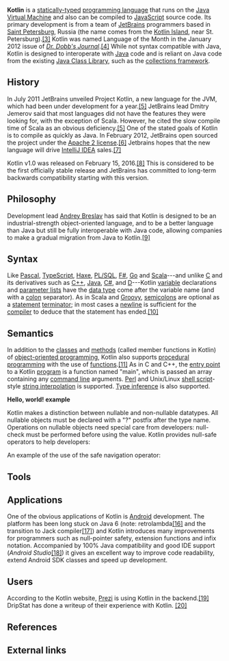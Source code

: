 **Kotlin** is a [statically-typed][0] [programming language][1] that runs on the [Java Virtual Machine][2] and also can be compiled to [JavaScript][3] source code. Its primary development is from a team of [JetBrains][4] programmers based in [Saint Petersburg][5], Russia (the name comes from the [Kotlin Island][6], near St. Petersburg).[\[3\]][7] Kotlin was named Language of the Month in the January 2012 issue of _[Dr. Dobb's Journal][8]_.[\[4\]][9] While not syntax compatible with Java, Kotlin is designed to interoperate with [Java][10] code and is reliant on Java code from the existing [Java Class Library][11], such as the [collections framework][12].

## History

In July 2011 JetBrains unveiled Project Kotlin, a new language for the JVM, which had been under development for a year.[\[5\]][13] JetBrains lead Dmitry Jemerov said that most languages did not have the features they were looking for, with the exception of Scala. However, he cited the slow compile time of Scala as an obvious deficiency.[\[5\]][13] One of the stated goals of Kotlin is to compile as quickly as Java. In February 2012, JetBrains open sourced the project under the [Apache 2 license][14].[\[6\]][15] Jetbrains hopes that the new language will drive [IntelliJ IDEA][16] sales.[\[7\]][17]

Kotlin v1.0 was released on February 15, 2016\.[\[8\]][18] This is considered to be the first officially stable release and JetBrains has committed to long-term backwards compatibility starting with this version.

## Philosophy

Development lead [Andrey Breslav][19] has said that Kotlin is designed to be an industrial-strength object-oriented language, and to be a better language than Java but still be fully interoperable with Java code, allowing companies to make a gradual migration from Java to Kotlin.[\[9\]][20]

## Syntax

Like [Pascal][21], [TypeScript][22], [Haxe][23], [PL/SQL][24], [F\#][25], [Go][26] and [Scala][27]---and unlike [C][28] and its derivatives such as [C++][29], [Java][10], [C\#][30], and [D][31]---Kotlin [variable][32] declarations and [parameter lists][33] have the [data type][34] come after the variable name (and with a [colon][35] separator). As in Scala and [Groovy][36], [semicolons][37] are optional as a [statement][38] [terminator][39]; in most cases a [newline][40] is sufficient for the [compiler][41] to deduce that the statement has ended.[\[10\]][42]

## Semantics

In addition to the [classes][43] and [methods][44] (called member functions in Kotlin) of [object-oriented programming][45], Kotlin also supports [procedural programming][46] with the use of [functions][47].[\[11\]][48] As in C and C++, the [entry point][49] to a Kotlin [program][50] is a function named "main", which is passed an array containing any [command line][51] arguments. [Perl][52] and Unix/Linux [shell script][53]-style [string interpolation][54] is supported. [Type inference][55] is also supported.

**Hello, world! example**

Kotlin makes a distinction between nullable and non-nullable datatypes. All nullable objects must be declared with a "?" postfix after the type name. Operations on nullable objects need special care from developers: null-check must be performed before using the value. Kotlin provides null-safe operators to help developers:

An example of the use of the safe navigation operator:

## Tools

## Applications

One of the obvious applications of Kotlin is [Android][56] development. The platform has been long stuck on Java 6 (note: retrolambda[\[16\]][57] and the transition to Jack compiler[\[17\]][58]) and Kotlin introduces many improvements for programmers such as null-pointer safety, extension functions and infix notation. Accompanied by 100% Java compatibility and good IDE support (_Android Studio_[\[18\]][59]) it gives an excellent way to improve code readability, extend Android SDK classes and speed up development.

## Users

According to the Kotlin website, [Prezi][60] is using Kotlin in the backend.[\[19\]][61] DripStat has done a writeup of their experience with Kotlin. [\[20\]][62]

## References

## External links

[0]: /wiki/Type_system#Static_type-checking "Type system"
[1]: /wiki/Programming_language "Programming language"
[2]: /wiki/Java_Virtual_Machine "Java Virtual Machine"
[3]: /wiki/JavaScript "JavaScript"
[4]: /wiki/JetBrains "JetBrains"
[5]: /wiki/St._Petersburg "St. Petersburg"
[6]: /wiki/Kotlin_Island "Kotlin Island"
[7]: #cite_note-oracle_interview-3
[8]: /wiki/Dr._Dobb%27s_Journal "Dr. Dobb's Journal"
[9]: #cite_note-dobbs-4
[10]: /wiki/Java_(programming_language) "Java (programming language)"
[11]: /wiki/Java_Class_Library "Java Class Library"
[12]: /wiki/Java_collections_framework "Java collections framework"
[13]: #cite_note-announce-5
[14]: /wiki/Apache_license "Apache license"
[15]: #cite_note-open_source-6
[16]: /wiki/IntelliJ_IDEA "IntelliJ IDEA"
[17]: #cite_note-7
[18]: #cite_note-8
[19]: /w/index.php?title=Andrey_Breslav&action=edit&redlink=1 "Andrey Breslav (page does not exist)"
[20]: #cite_note-interview-9
[21]: /wiki/Pascal_programming_language "Pascal programming language"
[22]: /wiki/TypeScript "TypeScript"
[23]: /wiki/Haxe "Haxe"
[24]: /wiki/PL/SQL "PL/SQL"
[25]: /wiki/F_Sharp_(programming_language) "F Sharp (programming language)"
[26]: /wiki/Go_(programming_language) "Go (programming language)"
[27]: /wiki/Scala_(programming_language) "Scala (programming language)"
[28]: /wiki/C_language "C language"
[29]: /wiki/C%2B%2B "C++"
[30]: /wiki/C_Sharp_(programming_language) "C Sharp (programming language)"
[31]: /wiki/D_(programming_language) "D (programming language)"
[32]: /wiki/Variable_(computer_science) "Variable (computer science)"
[33]: /wiki/Parameter_(computer_programming) "Parameter (computer programming)"
[34]: /wiki/Data_type "Data type"
[35]: /wiki/Colon_(punctuation) "Colon (punctuation)"
[36]: /wiki/Groovy_(programming_language) "Groovy (programming language)"
[37]: /wiki/Semicolon "Semicolon"
[38]: /wiki/Statement_(computer_science) "Statement (computer science)"
[39]: /wiki/Statement_terminator#Statements "Statement terminator"
[40]: /wiki/Newline "Newline"
[41]: /wiki/Compiler "Compiler"
[42]: #cite_note-10
[43]: /wiki/Class_(computer_programming) "Class (computer programming)"
[44]: /wiki/Method_(computer_programming) "Method (computer programming)"
[45]: /wiki/Object-oriented_programming "Object-oriented programming"
[46]: /wiki/Procedural_programming "Procedural programming"
[47]: /wiki/Function_(computer_science) "Function (computer science)"
[48]: #cite_note-11
[49]: /wiki/Entry_point "Entry point"
[50]: /wiki/Computer_program "Computer program"
[51]: /wiki/Command-line_interface "Command-line interface"
[52]: /wiki/Perl "Perl"
[53]: /wiki/Shell_script "Shell script"
[54]: /wiki/String_interpolation "String interpolation"
[55]: /wiki/Type_inference "Type inference"
[56]: /wiki/Android_(operating_system) "Android (operating system)"
[57]: #cite_note-16
[58]: #cite_note-17
[59]: #cite_note-18
[60]: /wiki/Prezi "Prezi"
[61]: #cite_note-19
[62]: #cite_note-20